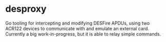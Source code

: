 # desproxy
Go tooling for intercepting and modifying DESFire APDUs, using two ACR122 devices to communicate with and emulate an external card. Currently a big work-in-progress, but it is able to relay simple commands.